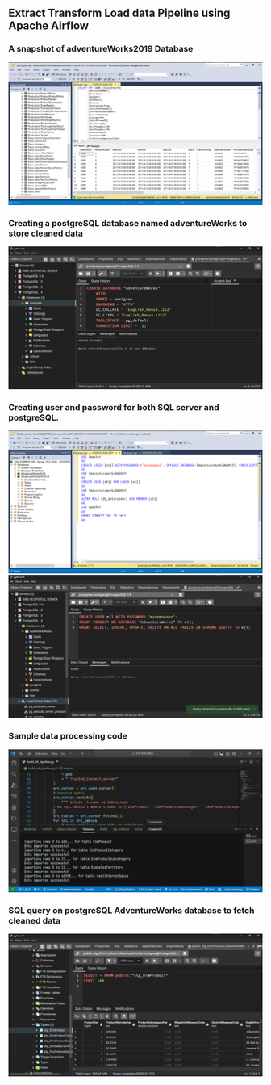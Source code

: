 ## Extract Transform Load data Pipeline using Apache Airflow

### A snapshot of adventureWorks2019 Database
<img alt="adventureWorks2019" src="https://raw.githubusercontent.com/louis103/ETL_Pipeline_using_Apache_Airflow/main/screenshots/Screenshot%20(1550).png" />

### Creating a postgreSQL database named adventureWorks to store cleaned data
<img alt="postgresCreate" src="https://raw.githubusercontent.com/louis103/ETL_Pipeline_using_Apache_Airflow/main/screenshots/Screenshot%20(1553).png" />

### Creating user and password for both SQL server and postgreSQL.
<img alt="postgresCreate" src="https://raw.githubusercontent.com/louis103/ETL_Pipeline_using_Apache_Airflow/main/screenshots/Screenshot%20(1559).png" />
<img alt="postgresCreate" src="https://raw.githubusercontent.com/louis103/ETL_Pipeline_using_Apache_Airflow/main/screenshots/Screenshot%20(1557).png" />

### Sample data processing code
<img alt="postgresCreate" src="https://raw.githubusercontent.com/louis103/ETL_Pipeline_using_Apache_Airflow/main/screenshots/Screenshot%20(1566).png" />

### SQL query on postgreSQL AdventureWorks database to fetch cleaned data
<img alt="postgresCreate" src="https://raw.githubusercontent.com/louis103/ETL_Pipeline_using_Apache_Airflow/main/screenshots/Screenshot%20(1565).png" />
